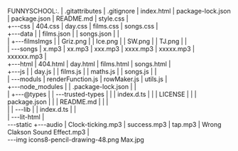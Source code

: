 FUNNYSCHOOL:.
|   .gitattributes
|   .gitignore
|   index.html
|   package-lock.json
|   package.json
|   README.md
|   style.css
|   
+---css
|       404.css
|       day.css
|       films.css
|       songs.css
|       
+---data
|   |   films.json
|   |   songs.json
|   |   
|   +---filmsImgs
|   |       Griz.png
|   |       Ice.png
|   |       SW.png
|   |       TJ.png
|   |       
|   \---songs
|           x.mp3
|           xx.mp3
|           xxx.mp3
|           xxxx.mp3
|           xxxxx.mp3
|           xxxxxx.mp3
|           
+---html
|       404.html
|       day.html
|       films.html
|       songs.html
|       
+---js
|   |   day.js
|   |   films.js
|   |   maths.js
|   |   songs.js
|   |   
|   \---moduls
|           renderFunction.js
|           rowMaker.js
|           utils.js
|           
+---node_modules
|   |   .package-lock.json
|   |   
|   +---@types
|   |   \---trusted-types
|   |       |   index.d.ts
|   |       |   LICENSE
|   |       |   package.json
|   |       |   README.md
|   |       |   
|   |       \---lib
|   |               index.d.ts
|   |               
|   \---lit-html
|      
\---static
    +---audio
    |       Clock-ticking.mp3
    |       success.mp3
    |       tap.mp3
    |       Wrong Clakson Sound Effect.mp3
    |       
    \---img
            icons8-pencil-drawing-48.png
            Max.jpg
            
